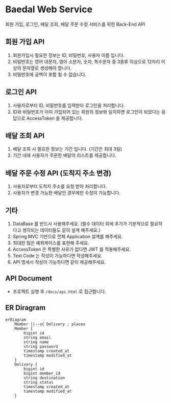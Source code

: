 # Baedal Web Service
회원 가입, 로그인, 배달 조회, 배달 주문 수정 서비스를 위한 Back-End API

## 회원 가입 API
1.	회원가입시 필요한 정보는 ID, 비밀번호, 사용자 이름 입니다.
2.	비밀번호는 영어 대문자, 영어 소문자, 숫자, 특수문자 중 3종류 이상으로
      12자리 이상의 문자열로 생성해야 합니다. 
3. 비밀번호에 공백이 포함 될 수 없습니다.

## 로그인 API
1.	사용자로부터 ID, 비밀번호를 입력받아 로그인을 처리합니다.
2.	ID와 비밀번호가 이미 가입되어 있는 회원의 정보와 일치하면 로그인이 되었다는 응답으로 AccessToken 을 제공합니다.

## 배달 조회 API
1.	배달 조회 시 필요한 정보는 기간 입니다. (기간은 최대 3일)
2.	기간 내에 사용자가 주문한 배달의 리스트를 제공합니다.

## 배달 주문 수정 API (도착지 주소 변경)
1.	사용자로부터 도착지 주소를 요청 받아 처리합니다.
2.	사용자가 변경 가능한 배달인 경우에만 수정이 가능합니다.

## 기타
1.	DataBase 를 반드시 사용해주세요.
      (필수 데이터 외에 추가가 기본적으로 필요하다고 생각되는 데이터들도 같이 설계 해주세요.)
2.	Spring MVC 기반으로 전체 Application 설계를 해주세요.
3.	최대한 많은 예외케이스를 표현해 주세요.
4.	AccessToken 은 특별한 사유가 없다면 JWT 를 적용해주세요.
5.	Test Code 는 작성이 가능하다면 작성해주세요.
6.	API 명세서 작성이 가능하다면 같이 제공해주세요.

## API Document
- 프로젝트 실행 후 `/docs/api.html` 로 접근합니다.

## ER Diragram
```mermaid
erDiagram
    Member ||--o{ Delivery : places
    Member {
	    bigint id
	    string email
        string name
        string password
        timestamp created_at
        timestamp modified_at
    }
    Delivery {
        bigint id
        bigint member_id
		string destination
		string status
        timestamp created_at
        timestamp modified_at
    }
```
